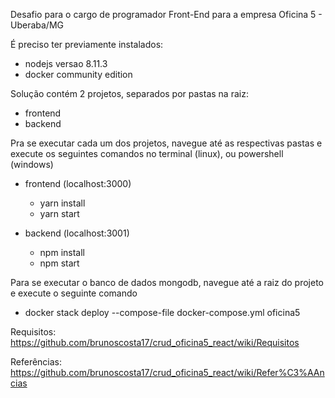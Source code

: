 Desafio para o cargo de programador Front-End para a empresa Oficina 5 - Uberaba/MG

É preciso ter previamente instalados:
- nodejs versao 8.11.3
- docker community edition

Solução contém 2 projetos, separados por pastas na raiz:

- frontend
- backend

Pra se executar cada um dos projetos, navegue até as respectivas pastas e execute os seguintes comandos no terminal (linux), ou powershell (windows)

- frontend (localhost:3000)
    - yarn install
    - yarn start    

- backend (localhost:3001)
    - npm install
    - npm start

Para se executar o banco de dados mongodb, navegue até a raiz do projeto e execute o seguinte comando

- docker stack deploy --compose-file docker-compose.yml oficina5



Requisitos: https://github.com/brunoscosta17/crud_oficina5_react/wiki/Requisitos

Referências: https://github.com/brunoscosta17/crud_oficina5_react/wiki/Refer%C3%AAncias

